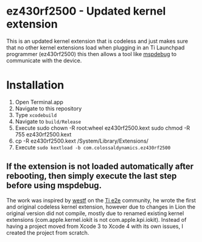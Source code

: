 ez430rf2500 - Updated kernel extension
======================================

This is an updated kernel extension that is codeless and just makes sure that
no other kernel extensions load when plugging in an Ti Launchpad programmer
(ez430rf2500) this then allows a tool like [mspdebug][1] to communicate with
the device.


# Installation

1. Open Terminal.app
2. Navigate to this repository
3. Type `xcodebuild`
4. Navigate to `build/Release`
5. Execute 
        sudo chown -R root:wheel ez430rf2500.kext
        sudo chmod -R 755 ez430rf2500.kext
6. cp -R ez430rf2500.kext /System/Library/Extensions/
7. Execute `sudo kextload -b com.colossaldynamics.ez430rf2500`

If the extension is not loaded automatically after rebooting, then simply
execute the last step before using mspdebug.
---

The work was inspired by [westf][2] on the [Ti e2e][3] community, he wrote the
first and original codeless kernel extension, however due to changes in Lion
the original version did not compile, mostly due to renamed existing kernel
extensions (com.apple.kernel.iokit is not com.apple.kpi.iokit). Instead of
having a project moved from Xcode 3 to Xcode 4 with its own issues, I created
the project from scratch.

[1]: http://mspdebug.sourceforge.net/
[2]: http://e2e.ti.com/support/microcontrollers/msp43016-bit_ultra-low_power_mcus/f/166/p/18554/212659.aspx#212659
[3]: http://e2e.ti.com/
